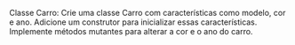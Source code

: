 Classe Carro:
Crie uma classe Carro com características como modelo, cor e ano.
Adicione um construtor para inicializar essas características.
Implemente métodos mutantes para alterar a cor e o ano do carro.